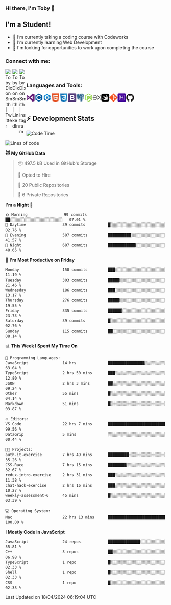 ### Hi there, I'm Toby 👋

## I'm a Student!
- 🔭 I’m currently taking a coding course with Codeworks
- 🌱 I’m currently learning Web Development
- 💬 I'm looking for opportunities to work upon completing the course

### Connect with me:

[<img align="left" alt="Toby Dixon Smith | Twitter" width="22px" src="https://cdn.jsdelivr.net/npm/simple-icons@v3/icons/twitter.svg" />][twitter]
[<img align="left" alt="Toby Dixon Smith | LinkedIn" width="22px" src="https://cdn.jsdelivr.net/npm/simple-icons@v3/icons/linkedin.svg" />][linkedin]
[<img align="left" alt="Toby Dixon Smith | Instagram" width="22px" src="https://cdn.jsdelivr.net/npm/simple-icons@v3/icons/instagram.svg" />][instagram]

[twitter]: https://twitter.com/TobyDixonSmith1
[instagram]: https://www.instagram.com/toby_ds1/
[linkedin]: https://www.linkedin.com/in/toby-dixon-smith-4734331a3/

<br />

### Languages and Tools:

<img align="left" alt="Visual Studio Code" title="Visual Studio Code" width="26px" src="logos/visualstudio.png" />
<img align="left" alt="C" title="C" width="26px" src="logos/c.png" />
<img align="left" alt="C++" title="C++" width="26px" src="logos/c-plus.png" />
<img align="left" alt="HTML5" title="HTML 5" width="26px" src="logos/html.png" />
<img align="left" alt="CSS3" title="CSS 3" width="26px" src="logos/css3.png" />
<img align="left" alt="BootStrap" title="BootStrap" width="26px" src="logos/bootstrap.png" />
<img align="left" alt="PostgresSQL" title="PostgresSPQ" width="26px" src="logos/postgresql.png" />
<img align="left" alt="Node JS" title="Node JS" width="26px" src="logos/node-js.png" />
<img align="left" alt="Express" title="Express" width="26px" src="logos/express.png" />
<img align="left" alt="Swift" title="Swift" width="26px" src="logos/swift.png" />
<img align="left" alt="Git" title="Git" width="26px" src="logos/git.png" />
<img align="left" alt="Heroku" title="Heroku" width="26px" src="logos/heroku.png" />
<img align="left" alt="GitHub" title="GitHub" width="26px" src="logos/github.png" />
<br />
<br />

## :zap: Development Stats

<!--START_SECTION:waka-->
![Code Time](http://img.shields.io/badge/Code%20Time-419%20hrs%2040%20mins-blue)

![Lines of code](https://img.shields.io/badge/From%20Hello%20World%20I%27ve%20Written-1.6%20million%20lines%20of%20code-blue)

**🐱 My GitHub Data** 

> 📦 497.5 kB Used in GitHub's Storage 
 > 
> 💼 Opted to Hire
 > 
> 📜 20 Public Repositories 
 > 
> 🔑 6 Private Repositories 
 > 
**I'm a Night 🦉** 

```text
🌞 Morning                99 commits          ██░░░░░░░░░░░░░░░░░░░░░░░   07.01 % 
🌆 Daytime                39 commits          █░░░░░░░░░░░░░░░░░░░░░░░░   02.76 % 
🌃 Evening                587 commits         ██████████░░░░░░░░░░░░░░░   41.57 % 
🌙 Night                  687 commits         ████████████░░░░░░░░░░░░░   48.65 % 
```
📅 **I'm Most Productive on Friday** 

```text
Monday                   158 commits         ███░░░░░░░░░░░░░░░░░░░░░░   11.19 % 
Tuesday                  303 commits         █████░░░░░░░░░░░░░░░░░░░░   21.46 % 
Wednesday                186 commits         ███░░░░░░░░░░░░░░░░░░░░░░   13.17 % 
Thursday                 276 commits         █████░░░░░░░░░░░░░░░░░░░░   19.55 % 
Friday                   335 commits         ██████░░░░░░░░░░░░░░░░░░░   23.73 % 
Saturday                 39 commits          █░░░░░░░░░░░░░░░░░░░░░░░░   02.76 % 
Sunday                   115 commits         ██░░░░░░░░░░░░░░░░░░░░░░░   08.14 % 
```


📊 **This Week I Spent My Time On** 

```text
💬 Programming Languages: 
JavaScript               14 hrs              ████████████████░░░░░░░░░   63.04 % 
TypeScript               2 hrs 50 mins       ███░░░░░░░░░░░░░░░░░░░░░░   12.80 % 
JSON                     2 hrs 3 mins        ██░░░░░░░░░░░░░░░░░░░░░░░   09.24 % 
Other                    55 mins             █░░░░░░░░░░░░░░░░░░░░░░░░   04.14 % 
Markdown                 51 mins             █░░░░░░░░░░░░░░░░░░░░░░░░   03.87 % 

🔥 Editors: 
VS Code                  22 hrs 7 mins       █████████████████████████   99.56 % 
DataGrip                 5 mins              ░░░░░░░░░░░░░░░░░░░░░░░░░   00.44 % 

🐱‍💻 Projects: 
auth-it-exercise         7 hrs 49 mins       █████████░░░░░░░░░░░░░░░░   35.26 % 
CSS-Race                 7 hrs 15 mins       ████████░░░░░░░░░░░░░░░░░   32.67 % 
redux-intro-exercise     2 hrs 31 mins       ███░░░░░░░░░░░░░░░░░░░░░░   11.38 % 
chat-hack-exercise       2 hrs 16 mins       ███░░░░░░░░░░░░░░░░░░░░░░   10.27 % 
weekly-assessment-6      45 mins             █░░░░░░░░░░░░░░░░░░░░░░░░   03.39 % 

💻 Operating System: 
Mac                      22 hrs 13 mins      █████████████████████████   100.00 % 
```

**I Mostly Code in JavaScript** 

```text
JavaScript               24 repos            ██████████████░░░░░░░░░░░   55.81 % 
C++                      3 repos             ██░░░░░░░░░░░░░░░░░░░░░░░   06.98 % 
TypeScript               1 repo              █░░░░░░░░░░░░░░░░░░░░░░░░   02.33 % 
Shell                    1 repo              █░░░░░░░░░░░░░░░░░░░░░░░░   02.33 % 
CSS                      1 repo              █░░░░░░░░░░░░░░░░░░░░░░░░   02.33 % 
```




 Last Updated on 18/04/2024 06:19:04 UTC
<!--END_SECTION:waka-->

